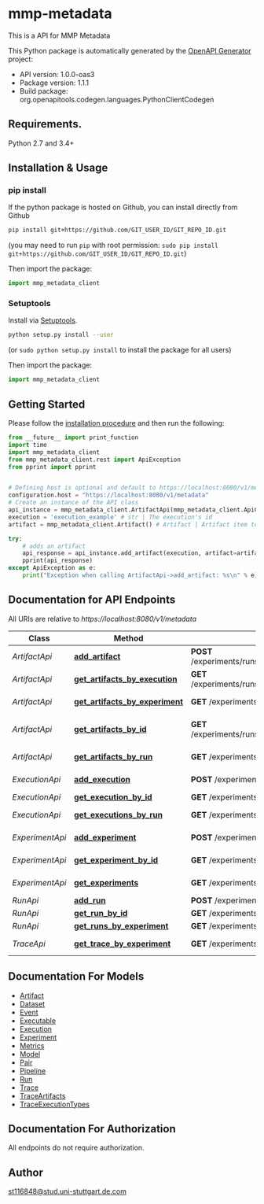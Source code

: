 # mmp-metadata
This is a API for MMP Metadata

This Python package is automatically generated by the [OpenAPI Generator](https://openapi-generator.tech) project:

- API version: 1.0.0-oas3
- Package version: 1.1.1
- Build package: org.openapitools.codegen.languages.PythonClientCodegen

## Requirements.

Python 2.7 and 3.4+

## Installation & Usage
### pip install

If the python package is hosted on Github, you can install directly from Github

```sh
pip install git+https://github.com/GIT_USER_ID/GIT_REPO_ID.git
```
(you may need to run `pip` with root permission: `sudo pip install git+https://github.com/GIT_USER_ID/GIT_REPO_ID.git`)

Then import the package:
```python
import mmp_metadata_client 
```

### Setuptools

Install via [Setuptools](http://pypi.python.org/pypi/setuptools).

```sh
python setup.py install --user
```
(or `sudo python setup.py install` to install the package for all users)

Then import the package:
```python
import mmp_metadata_client
```

## Getting Started

Please follow the [installation procedure](#installation--usage) and then run the following:

```python
from __future__ import print_function
import time
import mmp_metadata_client
from mmp_metadata_client.rest import ApiException
from pprint import pprint


# Defining host is optional and default to https://localhost:8080/v1/metadata
configuration.host = "https://localhost:8080/v1/metadata"
# Create an instance of the API class
api_instance = mmp_metadata_client.ArtifactApi(mmp_metadata_client.ApiClient(configuration))
execution = 'execution_example' # str | The execution's id
artifact = mmp_metadata_client.Artifact() # Artifact | Artifact item to add (optional)

try:
    # adds an artifact
    api_response = api_instance.add_artifact(execution, artifact=artifact)
    pprint(api_response)
except ApiException as e:
    print("Exception when calling ArtifactApi->add_artifact: %s\n" % e)

```

## Documentation for API Endpoints

All URIs are relative to *https://localhost:8080/v1/metadata*

Class | Method | HTTP request | Description
------------ | ------------- | ------------- | -------------
*ArtifactApi* | [**add_artifact**](docs/ArtifactApi.md#add_artifact) | **POST** /experiments/runs/executions/{execution}/artifacts | adds an artifact
*ArtifactApi* | [**get_artifacts_by_execution**](docs/ArtifactApi.md#get_artifacts_by_execution) | **GET** /experiments/runs/executions/{execution}/artifacts | list of artifacts
*ArtifactApi* | [**get_artifacts_by_experiment**](docs/ArtifactApi.md#get_artifacts_by_experiment) | **GET** /experiments/{experiment}/artifacts | list of artifacts
*ArtifactApi* | [**get_artifacts_by_id**](docs/ArtifactApi.md#get_artifacts_by_id) | **GET** /experiments/runs/executions/artifacts/{artifact} | return artifact by id
*ArtifactApi* | [**get_artifacts_by_run**](docs/ArtifactApi.md#get_artifacts_by_run) | **GET** /experiments/runs/{run}/artifacts | list of artifacts
*ExecutionApi* | [**add_execution**](docs/ExecutionApi.md#add_execution) | **POST** /experiments/runs/{run}/executions | adds an execution
*ExecutionApi* | [**get_execution_by_id**](docs/ExecutionApi.md#get_execution_by_id) | **GET** /experiments/runs/executions/{execution} | run by id
*ExecutionApi* | [**get_executions_by_run**](docs/ExecutionApi.md#get_executions_by_run) | **GET** /experiments/runs/{run}/executions | list of executions
*ExperimentApi* | [**add_experiment**](docs/ExperimentApi.md#add_experiment) | **POST** /experiments | adds an experiment
*ExperimentApi* | [**get_experiment_by_id**](docs/ExperimentApi.md#get_experiment_by_id) | **GET** /experiments/{experiment} | experiment by id
*ExperimentApi* | [**get_experiments**](docs/ExperimentApi.md#get_experiments) | **GET** /experiments | list of experiments
*RunApi* | [**add_run**](docs/RunApi.md#add_run) | **POST** /experiments/{experiment}/runs | adds an run
*RunApi* | [**get_run_by_id**](docs/RunApi.md#get_run_by_id) | **GET** /experiments/runs/{run} | run by id
*RunApi* | [**get_runs_by_experiment**](docs/RunApi.md#get_runs_by_experiment) | **GET** /experiments/{experiment}/runs | list of runs
*TraceApi* | [**get_trace_by_experiment**](docs/TraceApi.md#get_trace_by_experiment) | **GET** /experiments/{experiment}/trace | one specific trace


## Documentation For Models

 - [Artifact](docs/Artifact.md)
 - [Dataset](docs/Dataset.md)
 - [Event](docs/Event.md)
 - [Executable](docs/Executable.md)
 - [Execution](docs/Execution.md)
 - [Experiment](docs/Experiment.md)
 - [Metrics](docs/Metrics.md)
 - [Model](docs/Model.md)
 - [Pair](docs/Pair.md)
 - [Pipeline](docs/Pipeline.md)
 - [Run](docs/Run.md)
 - [Trace](docs/Trace.md)
 - [TraceArtifacts](docs/TraceArtifacts.md)
 - [TraceExecutionTypes](docs/TraceExecutionTypes.md)


## Documentation For Authorization

 All endpoints do not require authorization.

## Author

st116848@stud.uni-stuttgart.de.com


